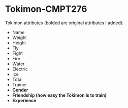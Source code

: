 # Tokimon-CMPT276

Tokimon attributes (bolded are original attributes I added):
* Name
* Weight
* Height
* Fly
* Fight
* Fire
* Water
* Electric
* Ice
* Total
* Trainer
* **Gender**
* **Friendship (how easy the Tokimon is to train)**
* **Experience** 